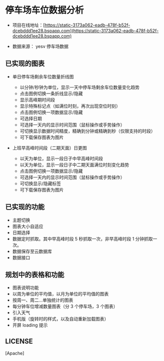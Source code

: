 # 停车场车位数据分析

- 项目在线地址：[https://static-3173a062-eadb-478f-b52f-dcebddd1ee28.bspapp.com](https://static-3173a062-eadb-478f-b52f-dcebddd1ee28.bspapp.com)

- 数据来源： yesv 停车场数据

## 已实现的图表

- 单日停车场剩余车位数量折线图

  - 以分钟/秒钟为单位，显示一天中停车场剩余车位数量变化趋势
  - 点击图例切换一条折线显示/隐藏
  - 显示高峰期时间段
  - 显示特殊标记点（如满位时刻，再次出现空位时刻）
  - 点击图例切换一项数据显示/隐藏
  - 可选择日期
  - 可选择一天内的显示时间范围（鼠标操作或手势操作）
  - 可切换显示数据时间精度，精确到分钟或精确到秒（仅限支持的时段）
  - 可下载保存图表为图片

- 上班早高峰时间段（二期天面）日更图
  - 以天为单位，显示一段日子中早高峰时间段
  - 以天为单位，显示一段日子中二期天面满位时刻变化趋势
  - 点击图例切换一项数据显示/隐藏
  - 可选择一天内的显示时间范围（鼠标操作或手势操作）
  - 可切换显示/隐藏标签
  - 可下载保存图表为图片

## 已实现的功能

- 主题切换
- 图表大小自适应
- 日期选择
- 数据定时抓取。其中早高峰时段 5 秒抓取一次，非早高峰时段 1 分钟抓取一次。
- 数据保存至云数据库
- 数据接口

## 规划中的表格和功能

- 图表说明功能
- 以周为单位的平均值，以月为单位的平均值的图表
- 按周一、周二...单独统计的图表
- 每分钟车位增减数量图表（分 3 个停车场，3 个图表）
- 引入天气
- 手机版（旋转时的样式，以及自动重新加载图表）
- 开屏 loading 提示

## LICENSE

[Apache]
